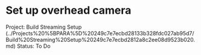 # Set up overhead camera

Project: Build Streaming Setup (../Projects%20%5BPARA%5D%20249c7e7ecbd28133b328fdc027ab95d7/Build%20Streaming%20Setup%20249c7e7ecbd2812a8c2ee08d9523b020.md)
Status: To Do